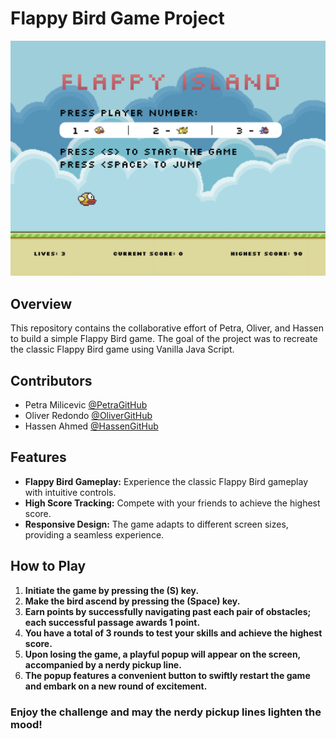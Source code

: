 # Flappy Bird Game Project

![Flappy Bird](./images/Flappy%20Island.png)

## Overview

This repository contains the collaborative effort of Petra, Oliver, and Hassen to build a simple Flappy Bird game. The goal of the project was to recreate the classic Flappy Bird game using Vanilla Java Script.

## Contributors

- Petra Milicevic [@PetraGitHub](https://github.com/PetraaM)
- Oliver Redondo [@OliverGitHub](https://github.com/oliverredondo)
- Hassen Ahmed [@HassenGitHub](https://github.com/hassanidris)

## Features

- **Flappy Bird Gameplay:** Experience the classic Flappy Bird gameplay with intuitive controls.
- **High Score Tracking:** Compete with your friends to achieve the highest score.
- **Responsive Design:** The game adapts to different screen sizes, providing a seamless experience.

## How to Play

1. **Initiate the game by pressing the (S) key.**
2. **Make the bird ascend by pressing the (Space) key.**
3. **Earn points by successfully navigating past each pair of obstacles; each successful passage awards 1 point.**
4. **You have a total of 3 rounds to test your skills and achieve the highest score.**
5. **Upon losing the game, a playful popup will appear on the screen, accompanied by a nerdy pickup line.**
6. **The popup features a convenient button to swiftly restart the game and embark on a new round of excitement.**

### Enjoy the challenge and may the nerdy pickup lines lighten the mood!

